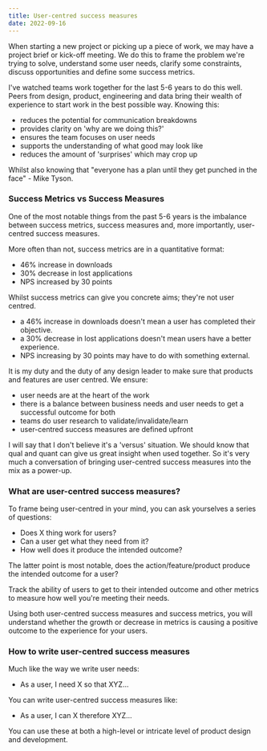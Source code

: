 ```yaml
---
title: User-centred success measures
date: 2022-09-16
---
```


When starting a new project or picking up a piece of work, we may have a project brief or kick-off meeting. We do this to frame the problem we're trying to solve, understand some user needs, clarify some constraints, discuss opportunities and define some success metrics.

I've watched teams work together for the last 5-6 years to do this well. Peers from design, product, engineering and data bring their wealth of experience to start work in the best possible way. Knowing this:

* reduces the potential for communication breakdowns
* provides clarity on 'why are we doing this?'
* ensures the team focuses on user needs
* supports the understanding of what good may look like
* reduces the amount of 'surprises' which may crop up

Whilst also knowing that "everyone has a plan until they get punched in the face" - Mike Tyson.

### Success Metrics vs Success Measures

One of the most notable things from the past 5-6 years is the imbalance between success metrics, success measures and, more importantly, user-centred success measures.

More often than not, success metrics are in a quantitative format:

* 46% increase in downloads
* 30% decrease in lost applications
* NPS increased by 30 points

Whilst success metrics can give you concrete aims; they're not user centred.

* a 46% increase in downloads doesn't mean a user has completed their objective.
* a 30% decrease in lost applications doesn't mean users have a better experience.
* NPS increasing by 30 points may have to do with something external.

It is my duty and the duty of any design leader to make sure that products and features are user centred. We ensure:

* user needs are at the heart of the work
* there is a balance between business needs and user needs to get a successful outcome for both
* teams do user research to validate/invalidate/learn
* user-centred success measures are defined upfront

I will say that I don't believe it's a 'versus' situation. We should know that qual and quant can give us great insight when used together. So it's very much a conversation of bringing user-centred success measures into the mix as a power-up.  

### What are user-centred success measures?

To frame being user-centred in your mind, you can ask yourselves a series of questions:

* Does X thing work for users?
* Can a user get what they need from it?
* How well does it produce the intended outcome?

The latter point is most notable, does the action/feature/product produce the intended outcome for a user?

Track the ability of users to get to their intended outcome and other metrics to measure how well you're meeting their needs.

Using both user-centred success measures and success metrics, you will understand whether the growth or decrease in metrics is causing a positive outcome to the experience for your users.

### How to write user-centred success measures

Much like the way we write user needs:

* As a user, I need X so that XYZ...

You can write user-centred success measures like:

* As a user, I can X therefore XYZ...

You can use these at both a high-level or intricate level of product design and development.
